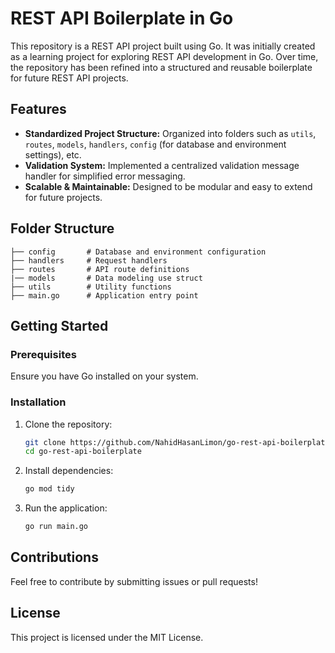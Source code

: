 # REST API Boilerplate in Go

This repository is a REST API project built using Go. It was initially created as a learning project for exploring REST API development in Go. Over time, the repository has been refined into a structured and reusable boilerplate for future REST API projects.

## Features
- **Standardized Project Structure:** Organized into folders such as `utils`, `routes`, `models`, `handlers`, `config` (for database and environment settings), etc.
- **Validation System:** Implemented a centralized validation message handler for simplified error messaging.
- **Scalable & Maintainable:** Designed to be modular and easy to extend for future projects.

## Folder Structure
```
├── config       # Database and environment configuration
├── handlers     # Request handlers
├── routes       # API route definitions
|── models       # Data modeling use struct
├── utils        # Utility functions
├── main.go      # Application entry point
```

## Getting Started
### Prerequisites
Ensure you have Go installed on your system.

### Installation
1. Clone the repository:
   ```sh
   git clone https://github.com/NahidHasanLimon/go-rest-api-boilerplate
   cd go-rest-api-boilerplate
   ```
2. Install dependencies:
   ```sh
   go mod tidy
   ```
3. Run the application:
   ```sh
   go run main.go
   ```

## Contributions
Feel free to contribute by submitting issues or pull requests!

## License
This project is licensed under the MIT License.

